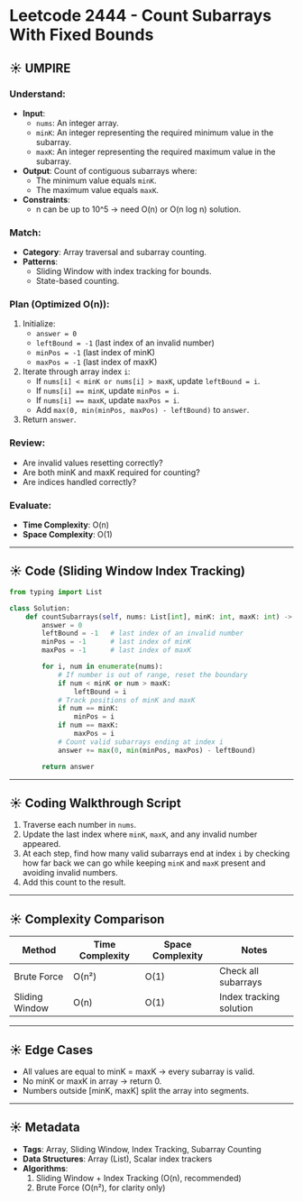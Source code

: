 
# Leetcode 2444 - Count Subarrays With Fixed Bounds

## ☀️ UMPIRE

### Understand:
- **Input**:
  - `nums`: An integer array.
  - `minK`: An integer representing the required minimum value in the subarray.
  - `maxK`: An integer representing the required maximum value in the subarray.
- **Output**: Count of contiguous subarrays where:
  - The minimum value equals `minK`.
  - The maximum value equals `maxK`.
- **Constraints**:
  - n can be up to 10^5 → need O(n) or O(n log n) solution.

### Match:
- **Category**: Array traversal and subarray counting.
- **Patterns**:
  - Sliding Window with index tracking for bounds.
  - State-based counting.

### Plan (Optimized O(n)):
1. Initialize:
   - `answer = 0`
   - `leftBound = -1` (last index of an invalid number)
   - `minPos = -1` (last index of minK)
   - `maxPos = -1` (last index of maxK)
2. Iterate through array index `i`:
   - If `nums[i] < minK or nums[i] > maxK`, update `leftBound = i`.
   - If `nums[i] == minK`, update `minPos = i`.
   - If `nums[i] == maxK`, update `maxPos = i`.
   - Add `max(0, min(minPos, maxPos) - leftBound)` to `answer`.
3. Return `answer`.

### Review:
- Are invalid values resetting correctly?
- Are both minK and maxK required for counting?
- Are indices handled correctly?

### Evaluate:
- **Time Complexity**: O(n)
- **Space Complexity**: O(1)

---

## ☀️ Code (Sliding Window Index Tracking)
```python
from typing import List

class Solution:
    def countSubarrays(self, nums: List[int], minK: int, maxK: int) -> int:
        answer = 0
        leftBound = -1   # last index of an invalid number
        minPos = -1      # last index of minK
        maxPos = -1      # last index of maxK

        for i, num in enumerate(nums):
            # If number is out of range, reset the boundary
            if num < minK or num > maxK:
                leftBound = i
            # Track positions of minK and maxK
            if num == minK:
                minPos = i
            if num == maxK:
                maxPos = i
            # Count valid subarrays ending at index i
            answer += max(0, min(minPos, maxPos) - leftBound)

        return answer
```

---

## ☀️ Coding Walkthrough Script
1. Traverse each number in `nums`.
2. Update the last index where `minK`, `maxK`, and any invalid number appeared.
3. At each step, find how many valid subarrays end at index `i` by checking how far back we can go while keeping `minK` and `maxK` present and avoiding invalid numbers.
4. Add this count to the result.

---

## ☀️ Complexity Comparison
| Method        | Time Complexity | Space Complexity | Notes                     |
|---------------|----------------|------------------|---------------------------|
| Brute Force   | O(n²)          | O(1)             | Check all subarrays       |
| Sliding Window| O(n)           | O(1)             | Index tracking solution   |

---

## ☀️ Edge Cases
- All values are equal to minK = maxK → every subarray is valid.
- No minK or maxK in array → return 0.
- Numbers outside [minK, maxK] split the array into segments.

---

## ☀️ Metadata
- **Tags**: Array, Sliding Window, Index Tracking, Subarray Counting
- **Data Structures**: Array (List), Scalar index trackers
- **Algorithms**:
  1. Sliding Window + Index Tracking (O(n), recommended)
  2. Brute Force (O(n²), for clarity only)
